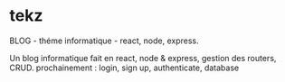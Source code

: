 # tekz
BLOG - théme informatique - react, node, express.

Un blog informatique fait en react, node & express, gestion des routers, CRUD.
prochainement : login, sign up, authenticate, database
